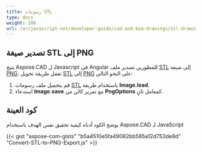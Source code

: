 ```yaml
---
title: رسومات STL
type: docs
weight: 100
url: /ar/javascript-net/developer-guide/cad-and-bim-drawings/stl-drawings/
---
```


## **تصدير صيغة STL إلى PNG**

يتيح Aspose.CAD ل Javascript في Angular للمطورين تصدير ملف [STL](https://docs.fileformat.com/cad/stl/) إلى صيغة [PNG](https://docs.fileformat.com/image/png/).
تعمل طريقة تحويل [STL](https://docs.fileformat.com/cad/stl/) إلى [PNG](https://docs.fileformat.com/image/png/) على النحو التالي:

1. قم بتحميل ملف رسومات [STL](https://docs.fileformat.com/cad/stl/) باستخدام طريقة **Image.load**.
1. استدعاء **Image.save** مع تمرير كائن من **PngOptions** كمعامل ثانٍ.

## كود العينة

يوضح الكود أدناه كيفية تحقيق نفس الهدف باستخدام Aspose.CAD لـ JavaScript

{{< gist "aspose-com-gists" "b5a4510e5fa49082bb585a12d753de8d" "Convert-STL-to-PNG-Export.js" >}}
